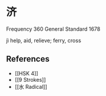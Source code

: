 # 济
Frequency 360
General Standard 1678

jì
help, aid, relieve; ferry, cross

## References
- [[HSK 4]]
- [[9 Strokes]]
- [[水 Radical]]